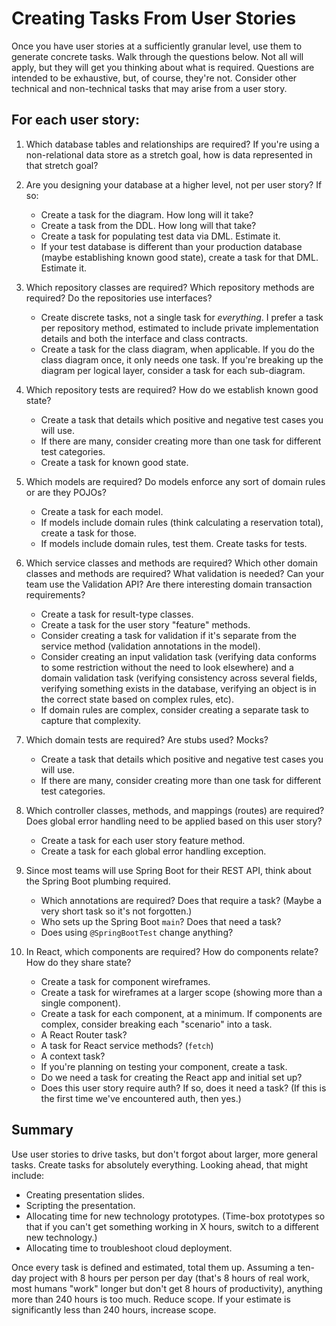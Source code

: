 # Creating Tasks From User Stories

Once you have user stories at a sufficiently granular level, use them to generate concrete tasks. Walk through the questions below. Not all will apply, but they will get you thinking about what is required. Questions are intended to be exhaustive, but, of course, they're not. Consider other technical and non-technical tasks that may arise from a user story.

## For each user story:

1. Which database tables and relationships are required? If you're using a non-relational data store as a stretch goal, how is data represented in that stretch goal?

2. Are you designing your database at a higher level, not per user story? If so:

    - Create a task for the diagram. How long will it take? 
    - Create a task from the DDL. How long will that take? 
    - Create a task for populating test data via DML. Estimate it.
    - If your test database is different than your production database (maybe establishing known good state), create a task for that DML. Estimate it.

3. Which repository classes are required? Which repository methods are required? Do the repositories use interfaces?

    - Create discrete tasks, not a single task for _everything_. I prefer a task per repository method, estimated to include private implementation details and both the interface and class contracts.
    - Create a task for the class diagram, when applicable. If you do the class diagram once, it only needs one task. If you're breaking up the diagram per logical layer, consider a task for each sub-diagram.

4. Which repository tests are required? How do we establish known good state?

    - Create a task that details which positive and negative test cases you will use.
    - If there are many, consider creating more than one task for different test categories.
    - Create a task for known good state.

5. Which models are required? Do models enforce any sort of domain rules or are they POJOs?

    - Create a task for each model.
    - If models include domain rules (think calculating a reservation total), create a task for those.
    - If models include domain rules, test them. Create tasks for tests.

6. Which service classes and methods are required? Which other domain classes and methods are required? What validation is needed? Can your team use the Validation API? Are there interesting domain transaction requirements?

    - Create a task for result-type classes.
    - Create a task for the user story "feature" methods.
    - Consider creating a task for validation if it's separate from the service method (validation annotations in the model).
    - Consider creating an input validation task (verifying data conforms to some restriction without the need to look elsewhere) and a domain validation task (verifying consistency across several fields, verifying something exists in the database, verifying an object is in the correct state based on complex rules, etc).
    - If domain rules are complex, consider creating a separate task to capture that complexity.

7. Which domain tests are required? Are stubs used? Mocks?

    - Create a task that details which positive and negative test cases you will use.
    - If there are many, consider creating more than one task for different test categories.

8. Which controller classes, methods, and mappings (routes) are required? Does global error handling need to be applied based on this user story?

    - Create a task for each user story feature method.
    - Create a task for each global error handling exception.

9. Since most teams will use Spring Boot for their REST API, think about the Spring Boot plumbing required.

    - Which annotations are required? Does that require a task? (Maybe a very short task so it's not forgotten.)
    - Who sets up the Spring Boot `main`? Does that need a task?
    - Does using `@SpringBootTest` change anything?

10. In React, which components are required? How do components relate? How do they share state?

    - Create a task for component wireframes.
    - Create a task for wireframes at a larger scope (showing more than a single component).
    - Create a task for each component, at a minimum. If components are complex, consider breaking each "scenario" into a task.
    - A React Router task?
    - A task for React service methods? (`fetch`)
    - A context task?
    - If you're planning on testing your component, create a task.
    - Do we need a task for creating the React app and initial set up?
    - Does this user story require auth? If so, does it need a task? (If this is the first time we've encountered auth, then yes.)

## Summary

Use user stories to drive tasks, but don't forgot about larger, more general tasks. Create tasks for absolutely everything. Looking ahead, that might include:

- Creating presentation slides.
- Scripting the presentation.
- Allocating time for new technology prototypes. (Time-box prototypes so that if you can't get something working in X hours, switch to a different new technology.)
- Allocating time to troubleshoot cloud deployment.

Once every task is defined and estimated, total them up. Assuming a ten-day project with 8 hours per person per day (that's 8 hours of real work, most humans "work" longer but don't get 8 hours of productivity), anything more than 240 hours is too much. Reduce scope. If your estimate is significantly less than 240 hours, increase scope.